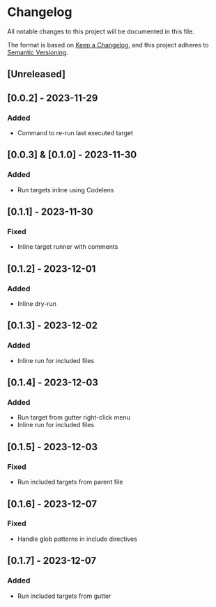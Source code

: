 # Changelog

All notable changes to this project will be documented in this file.

The format is based on [Keep a Changelog](https://keepachangelog.com/en/1.0.0/),
and this project adheres to [Semantic Versioning](https://semver.org/spec/v2.0.0.html).

## [Unreleased]

## [0.0.2] - 2023-11-29

### Added

- Command to re-run last executed target

## [0.0.3] & [0.1.0] - 2023-11-30

### Added

- Run targets inline using Codelens

## [0.1.1] - 2023-11-30

### Fixed

- Inline target runner with comments

## [0.1.2] - 2023-12-01

### Added

- Inline dry-run

## [0.1.3] - 2023-12-02

### Added

- Inline run for included files

## [0.1.4] - 2023-12-03

### Added

- Run target from gutter right-click menu
- Inline run for included files

## [0.1.5] - 2023-12-03

### Fixed

- Run included targets from parent file

## [0.1.6] - 2023-12-07

### Fixed

- Handle glob patterns in include directives

## [0.1.7] - 2023-12-07

### Added

- Run included targets from gutter
